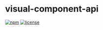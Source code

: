 # visual-component-api

[![npm](https://img.shields.io/npm/v/@acrodata/visual-component-api.svg)](https://www.npmjs.com/package/@acrodata/visual-component-api)
[![license](https://img.shields.io/github/license/mashape/apistatus.svg)](https://github.com/acrodata/visual-component-api/blob/main/LICENSE)
